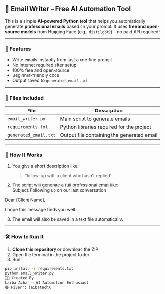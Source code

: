 ## 💼 Email Writer – Free AI Automation Tool

This is a simple **AI-powered Python tool** that helps you automatically generate **professional emails** based on your prompt. It uses **free and open-source models** from Hugging Face (e.g., `distilgpt2`) – no paid API required!

---

### 🚀 Features

- Write emails instantly from just a one-line prompt  
- No internet required after setup  
- 100% free and open-source  
- Beginner-friendly code  
- Output saved to `generated_email.txt`

---

### 📂 Files Included

| File                | Description                                   |
|---------------------|-----------------------------------------------|
| `email_writer.py`   | Main script to generate emails                |
| `requirements.txt`  | Python libraries required for the project     |
| `generated_email.txt` | Output file containing the generated email  |

---

### 🧠 How It Works

1. You give a short description like:  
   > “follow-up with a client who hasn’t replied”

2. The script will generate a full professional email like:  
Subject: Following up on our last conversation

Dear [Client Name],

I hope this message finds you well.

3. The email will also be saved in a text file automatically.

---

### 🛠️ How to Run It

1. **Clone this repository** or download the ZIP  
2. Open the terminal in the project folder  
3. Run:

```bash
pip install -r requirements.txt
python email_writer.py
🧑‍💻 Created By
Laiba Azhar — AI Automation Enthusiast
🟣 Fiverr: laibatechX
